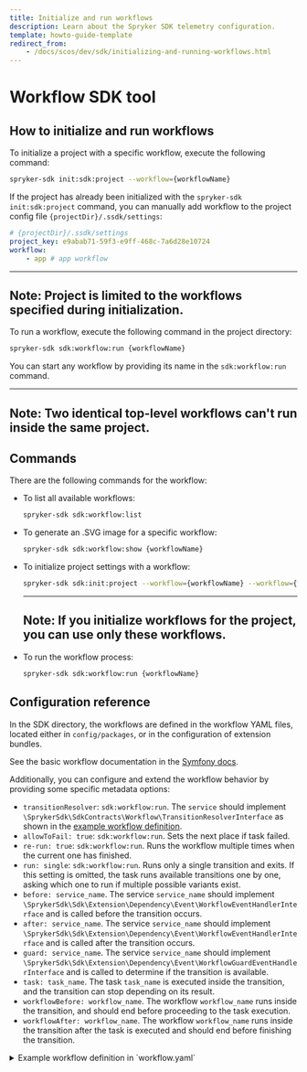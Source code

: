 ```yaml
---
title: Initialize and run workflows
description: Learn about the Spryker SDK telemetry configuration. 
template: howto-guide-template
redirect_from:
    - /docs/scos/dev/sdk/initializing-and-running-workflows.html
---
```

# Workflow SDK tool

## How to initialize and run workflows

To initialize a project with a specific workflow, execute the following command:

```bash
spryker-sdk init:sdk:project --workflow={workflowName}
```

If the project has already been initialized with the `spryker-sdk init:sdk:project` command, you can manually add workflow to the project config file `{projectDir}/.ssdk/settings`:

```yaml
# {projectDir}/.ssdk/settings
project_key: e9abab71-59f3-e9ff-468c-7a6d28e10724
workflow:
    - app # app workflow
```

---
**Note:** Project is limited to the workflows specified during initialization.
---

To run a workflow, execute the following command in the project directory:

```bash
spryker-sdk sdk:workflow:run {workflowName}
```
You can start any workflow by providing its name in the `sdk:workflow:run` command.

---
**Note:** Two identical top-level workflows can't run inside the same project.
---

## Commands

There are the following commands for the workflow:

- To list all available workflows:
  ```bash
  spryker-sdk sdk:workflow:list
  ```
- To generate an .SVG image for a specific workflow:
  ```bash
  spryker-sdk sdk:workflow:show {workflowName}
  ```
- To initialize project settings with a workflow:
  ```bash
  spryker-sdk sdk:init:project --workflow={workflowName} --workflow={workflowName}
  ```
  ---
  **Note:** If you initialize workflows for the project, you can use only these workflows.
  ---
- To run the workflow process:
  ```bash
  spryker-sdk sdk:workflow:run {workflowName}
  ```

## Configuration reference

In the SDK directory, the workflows are defined in the workflow YAML files, located  either in `config/packages`, or in the configuration of extension bundles.

See the basic workflow documentation in the [Symfony docs](https://symfony.com/doc/current/workflow.html).

Additionally, you can configure and extend the workflow behavior by providing some specific metadata options:
- `transitionResolver`: `sdk:workflow:run`. The `service` should implement `\SprykerSdk\SdkContracts\Workflow\TransitionResolverInterface` as shown in the [example workflow definition](example-workflow-definition).
- `allowToFail: true`: `sdk:workflow:run`. Sets the next place if task failed.
- `re-run: true`: `sdk:workflow:run`. Runs the workflow multiple times when the current one has finished.
- `run: single`: `sdk:workflow:run`. Runs only a single transition and exits. If this setting is omitted, the task runs available transitions one by one, asking which one to run if multiple possible variants exist.
- `before: service_name`. The service `service_name` should implement `\SprykerSdk\Sdk\Extension\Dependency\Event\WorkflowEventHandlerInterface` and is called before the transition occurs.
- `after: service_name`. The service `service_name` should implement `\SprykerSdk\Sdk\Extension\Dependency\Event\WorkflowEventHandlerInterface` and is called after the transition occurs.
- `guard: service_name`. The service `service_name` should implement `\SprykerSdk\Sdk\Extension\Dependency\Event\WorkflowGuardEventHandlerInterface` and is called to determine if the transition is available.
- `task: task_name`. The task `task_name` is executed inside the transition, and the transition can stop depending on its result.
- `workflowBefore: workflow_name`. The workflow `workflow_name` runs inside the transition, and should end before proceeding to the task execution.
- `workflowAfter: workflow_name`. The workflow `workflow_name` runs inside the transition after the task is executed and should end before finishing the transition.

<a name="example-workflow-definition"></a>
<details>
<summary>Example workflow definition in `workflow.yaml`</summary>

```yaml
framework:
  workflows:
    hello_world:
      type: workflow # (state_machine) see the docs at https://symfony.com/doc/current/workflow/workflow-and-state-machine.html
      marking_store:
        type: method
        property: status
      metadata:
        re-run: true # Possibility to re-run workflow when the current one is finished
        guard: guard_service_name # checks transition availability for all transitions
        before: handler_service_name # runs before every transition
        run: single # sdk:workflow:run will only run a single transition and exit
        after: handler_service_name # runs after every transition
      supports:
        - SprykerSdk\SdkContracts\Entity\WorkflowInterface
      initial_marking: start
      places:
        - start
        - done
      transitions:
        go:
          from: start
          to: done
          metadata: # in order of execution
            transitionResolver: # Resolver needs to resolve the next transition
              service: transition_boolean_resolver # Resolver service id. The resolver should implement `\SprykerSdk\SdkContracts\Workflow\TransitionResolverInterface`
              settings: # will be passed to the transition resolver as a second argument
                  failed: bye # transition name for the failed result
                  successful: world # transition name for successful result
            allowToFail: true # Can go to next place if a task failed
            guard: guard_service_name # checks this transition availability
            before: handler_service_name # runs before this transition
            workflowBefore: hello_php # workflow starts and should end before proceeding to the task
            task: hello:world # task is executed inside the transition
            workflowAfter: hello_php # workflow starts and should end before finishing the transition
            after: handler_service_name # runs after this transition
    hello_php: # Minimal workflow definition
      type: state_machine
      marking_store:
        type: method
        property: status
      supports:
        - SprykerSdk\SdkContracts\Entity\WorkflowInterface
      initial_marking: start
      places:
        - start
        - done
      transitions:
        go:
          from: start
          to: done
```
</details>
